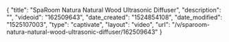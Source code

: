 {
    "title": "SpaRoom Natura Natural Wood Ultrasonic Diffuser",
    "description": "",
    "videoid": "162509643",
    "date_created": "1524854108",
    "date_modified": "1525107003",
    "type": "captivate",
    "layout": "video",
    "url": "\/v\/sparoom-natura-natural-wood-ultrasonic-diffuser\/162509643"
}